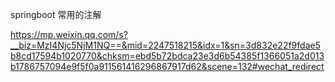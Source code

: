 

springboot 常用的注解

https://mp.weixin.qq.com/s?__biz=MzI4Njc5NjM1NQ==&mid=2247518215&idx=1&sn=3d832e22f9fdae5b8cd17594b1020770&chksm=ebd5b72bdca23e3d6b54385f1366051a2d013b1786757094e9f5f0a911561416296867917d62&scene=132#wechat_redirect